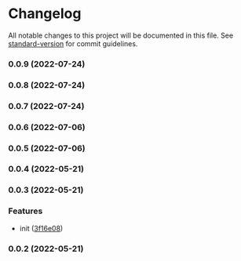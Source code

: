 # Changelog

All notable changes to this project will be documented in this file. See [standard-version](https://github.com/conventional-changelog/standard-version) for commit guidelines.

### 0.0.9 (2022-07-24)

### 0.0.8 (2022-07-24)

### 0.0.7 (2022-07-24)

### 0.0.6 (2022-07-06)

### 0.0.5 (2022-07-06)

### 0.0.4 (2022-05-21)

### 0.0.3 (2022-05-21)


### Features

* init ([3f16e08](https://github.com/moeui/react-auto-size-input/commit/3f16e08e19d95b8ac876e3c959171b921d47044f))

### 0.0.2 (2022-05-21)

